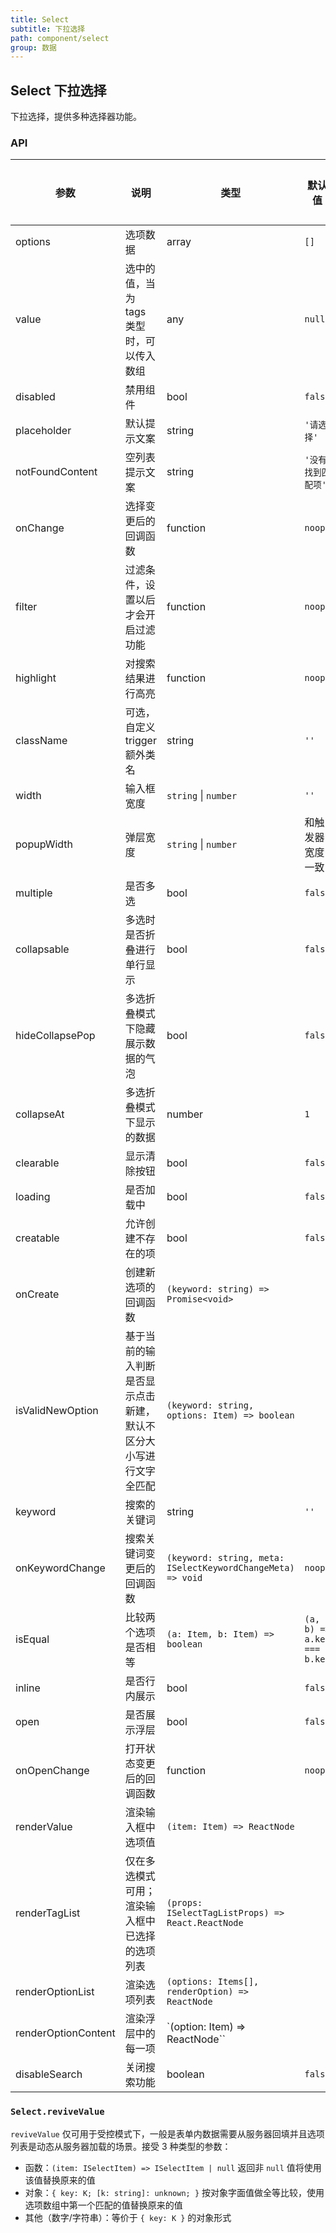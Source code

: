 ```yaml
---
title: Select
subtitle: 下拉选择
path: component/select
group: 数据
---
```


## Select 下拉选择

下拉选择，提供多种选择器功能。

### API

| 参数                | 说明                                                               | 类型                                                        | 默认值                      | 是否必填 |
| ------------------- | ------------------------------------------------------------------ | ----------------------------------------------------------- | --------------------------- | -------- |
| options             | 选项数据                                                           | array                                                       | `[]`                        | 是       |
| value               | 选中的值，当为 tags 类型时，可以传入数组                           | any                                                         | `null`                      | 否       |
| disabled            | 禁用组件                                                           | bool                                                        | `false`                     | 否       |
| placeholder         | 默认提示文案                                                       | string                                                      | `'请选择'`                  | 否       |
| notFoundContent     | 空列表提示文案                                                     | string                                                      | `'没有找到匹配项'`          | 否       |
| onChange            | 选择变更后的回调函数                                               | function                                                    | `noop`                      | 否       |
| filter              | 过滤条件，设置以后才会开启过滤功能                                 | function                                                    | `noop`                      | 否       |
| highlight           | 对搜索结果进行高亮                                                 | function                                                    | `noop`                      | 否       |
| className           | 可选，自定义 trigger 额外类名                                      | string                                                      | `''`                        | 否       |
| width               | 输入框宽度                                                         | `string` \| `number `                                           | `''`                        | 否       |
| popupWidth          | 弹层宽度                                                           | `string` \| `number`                                            | 和触发器宽度一致                     | 否       |
| multiple            | 是否多选                                                           | bool                                                        | `false`                     | 否       |
| collapsable         | 多选时是否折叠进行单行显示                                         | bool                                                        | `false`                     | 否       |
| hideCollapsePop     | 多选折叠模式下隐藏展示数据的气泡                                   | bool                                                        | `false`                     | 否       |
| collapseAt          | 多选折叠模式下显示的数据                                           | number                                                      | `1`                         | 否       |
| clearable           | 显示清除按钮                                                       | bool                                                        | `false`                     | 否       |
| loading             | 是否加载中                                                         | bool                                                        | `false`                     | 否       |
| creatable           | 允许创建不存在的项                                                 | bool                                                        | `false`                     | 否       |
| onCreate            | 创建新选项的回调函数                                               | `(keyword: string) => Promise<void>`                        |                             | 否       |
| isValidNewOption    | 基于当前的输入判断是否显示点击新建，默认不区分大小写进行文字全匹配 | `(keyword: string, options: Item) => boolean`               |                             | 否       |
| keyword             | 搜索的关键词                                                       | string                                                      | `''`                        | 否       |
| onKeywordChange     | 搜索关键词变更后的回调函数                                         | `(keyword: string, meta: ISelectKeywordChangeMeta) => void` | `noop`                      | 否       |
| isEqual             | 比较两个选项是否相等                                               | `(a: Item, b: Item) => boolean`                             | `(a, b) => a.key === b.key` | 否       |
| inline              | 是否行内展示                                                       | bool                                                        | `false`                     | 否       |
| open                | 是否展示浮层                                                       | bool                                                        | `false`                     | 否       |
| onOpenChange        | 打开状态变更后的回调函数                                           | function                                                    | `noop`                      | 否       |
| renderValue         | 渲染输入框中选项值                                                 | `(item: Item) => ReactNode`                                 |                             | 否       |
| renderTagList       | 仅在多选模式可用；渲染输入框中已选择的选项列表                     | `(props: ISelectTagListProps) => React.ReactNode`           |                             | 否       |
| renderOptionList    | 渲染选项列表                                                       | `(options: Items[], renderOption) => ReactNode`             |                             | 否       |
| renderOptionContent | 渲染浮层中的每一项                                                 | `(option: Item) => ReactNode``                              |                             | 否       |
| disableSearch       | 关闭搜索功能                                                       | boolean                                                     | `false`                     | 否       |

### `Select.reviveValue`

`reviveValue` 仅可用于受控模式下，一般是表单内数据需要从服务器回填并且选项列表是动态从服务器加载的场景。接受 3 种类型的参数：

- 函数：`(item: ISelectItem) => ISelectItem | null` 返回非 `null` 值将使用该值替换原来的值
- 对象：`{ key: K; [k: string]: unknown; }` 按对象字面值做全等比较，使用选项数组中第一个匹配的值替换原来的值
- 其他（数字/字符串）：等价于 `{ key: K }` 的对象形式

